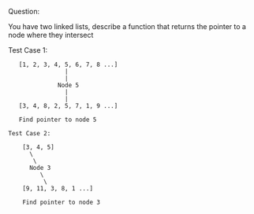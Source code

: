 Question:

   You have two linked lists, describe a function that returns the pointer to a node where they intersect
   
   Test Case 1:
   
       [1, 2, 3, 4, 5, 6, 7, 8 ...]
                    |
                    |
                  Node 5
                    |
                    |
       [3, 4, 8, 2, 5, 7, 1, 9 ...]

       Find pointer to node 5
       
    Test Case 2:
    
        [3, 4, 5]
          \
           \
          Node 3
             \
              \
        [9, 11, 3, 8, 1 ...]
        
        Find pointer to node 3